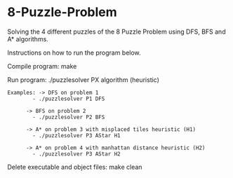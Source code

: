 # 8-Puzzle-Problem
Solving the 4 different puzzles of the 8 Puzzle Problem using DFS, BFS and A* algorithms.

Instructions on how to run the program below.


Compile program: make

Run program: ./puzzlesolver PX algorithm (heuristic)

	Examples: -> DFS on problem 1
			- ./puzzlesolver P1 DFS
	
		  -> BFS on problem 2
			- ./puzzlesolver P2 BFS
		
		  -> A* on problem 3 with misplaced tiles heuristic (H1)
			- ./puzzlesolver P3 AStar H1

		  -> A* on problem 4 with manhattan distance heuristic (H2)
			- ./puzzlesolver P3 AStar H2

Delete executable and object files: make clean
